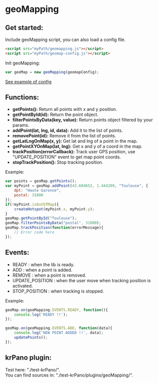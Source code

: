 # geoMapping

## Get started:
Include geoMapping script, you can also load a config file.
``` html
<script src="myPath/geomapping.js"></script>
<script src="myPath/geomap-config.js"></script>
```

Init geoMapping:
``` javascript
var geoMap = new geoMapping(geomapConfig);
```

[See example of config](./test/geomap-config.js)

## Functions:
*  **getPoints():** Return all points with x and y position.
*  **getPointById(id):** Return the point object.
*  **filterPointsByData(key, value):** Return points object filtered by your params.
*  **addPoint(lat, lng, id, data):** Add it to the list of points.
*  **removePoint(id):** Remove it from the list of points.
*  **getLatLngOnMap(x, y):** Get lat and lng of a point in the map.
*  **getPointXYOnMap(lat, lng):** Get x and y of a coord in the map.
*  **trackPosition(errorCallback):** Track user GPS position, use "UPDATE_POSITION" event to get map point coords.
*  **stopTrackPosition():** Stop tracking position.

Example:
``` javascript
var points = geoMap.getPoints();
var myPoint = geoMap.addPoint(43.604652, 1.444209, "Toulouse", {
    dpt: "Haute Garonne",
    postal: 31000
});
if(!myPoint.isOutOfMap){
    createHotspot(myPoint.x, myPoint.y);
}
geoMap.getPointById("Toulouse");
geoMap.filterPointsByData("postal", 31000);
geoMap.trackPosition(function(errorMessage){
    // Error code here
});
```

## Events:
*  READY : when the lib is ready.
*  ADD : when a point is added.
*  REMOVE : when a point is removed.
*  UPDATE_POSITION : when the user move when tracking position is activated.
*  STOP_POSITION : when tracking is stopped.

Example:
``` javascript
geoMap.on(geoMapping.EVENTS.READY, function(){
    console.log('READY !!');
});

geoMap.on(geoMapping.EVENTS.ADD, function(data){
    console.log('NEW POINT ADDED !!', data);
    updatePoints();
});
```

## krPano plugin:
Test here: "./test-krPano/".  
You can find sources in: "./test-krPano/plugins/geoMapping/".  
